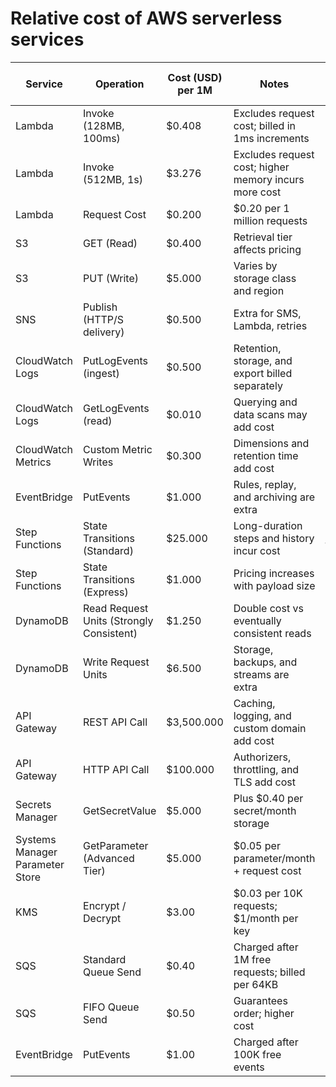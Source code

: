 # Relative cost of AWS serverless services

| Service                         | Operation                                | Cost (USD) per 1M | Notes                                                 | Typical Response Time |
| ------------------------------- | ---------------------------------------- | ----------------- | ----------------------------------------------------- | --------------------- |
| Lambda                          | Invoke (128MB, 100ms)                    | \$0.408           | Excludes request cost; billed in 1ms increments       | \~1–100 ms cold start |
| Lambda                          | Invoke (512MB, 1s)                       | \$3.276           | Excludes request cost; higher memory incurs more cost | \~1–100 ms cold start |
| Lambda                          | Request Cost                             | \$0.200           | \$0.20 per 1 million requests                         | \~1–100 ms            |
| S3                              | GET (Read)                               | \$0.400           | Retrieval tier affects pricing                        | \~20–100 ms           |
| S3                              | PUT (Write)                              | \$5.000           | Varies by storage class and region                    | \~20–200 ms           |
| SNS                             | Publish (HTTP/S delivery)                | \$0.500           | Extra for SMS, Lambda, retries                        | \~50–200 ms           |
| CloudWatch Logs                 | PutLogEvents (ingest)                    | \$0.500           | Retention, storage, and export billed separately      | \~100–300 ms          |
| CloudWatch Logs                 | GetLogEvents (read)                      | \$0.010           | Querying and data scans may add cost                  | \~200–500 ms          |
| CloudWatch Metrics              | Custom Metric Writes                     | \$0.300           | Dimensions and retention time add cost                | \~50–200 ms           |
| EventBridge                     | PutEvents                                | \$1.000           | Rules, replay, and archiving are extra                | \~20–50 ms            |
| Step Functions                  | State Transitions (Standard)             | \$25.000          | Long-duration steps and history incur cost            | \~1s+ per transition  |
| Step Functions                  | State Transitions (Express)              | \$1.000           | Pricing increases with payload size                   | \~25–100 ms           |
| DynamoDB                        | Read Request Units (Strongly Consistent) | \$1.250           | Double cost vs eventually consistent reads            | \~5–20 ms             |
| DynamoDB                        | Write Request Units                      | \$6.500           | Storage, backups, and streams are extra               | \~5–20 ms             |
| API Gateway                     | REST API Call                            | \$3,500.000       | Caching, logging, and custom domain add cost          | \~100–300 ms          |
| API Gateway                     | HTTP API Call                            | \$100.000         | Authorizers, throttling, and TLS add cost             | \~20–100 ms           |
| Secrets Manager                 | GetSecretValue                           | \$5.000           | Plus \$0.40 per secret/month storage                  | \~20–200 ms           |
| Systems Manager Parameter Store | GetParameter (Advanced Tier)             | \$5.000           | \$0.05 per parameter/month + request cost             | \~30–200 ms           |
| KMS                             | Encrypt / Decrypt                        | $3.00             | $0.03 per 10K requests; $1/month per key              | ~5–50 ms              |
| SQS                             | Standard Queue Send                      | $0.40             | Charged after 1M free requests; billed per 64KB       | ~10–50 ms             |
| SQS                             | FIFO Queue Send                          | $0.50             | Guarantees order; higher cost                         | ~20–100 ms            |
| EventBridge                     | PutEvents                                | $1.00             | Charged after 100K free events                        | ~20–50 ms             |
